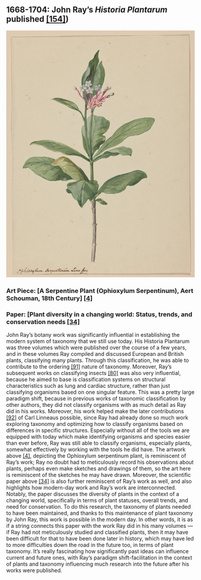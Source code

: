 ## 1668-1704: John Ray’s <em>Historia Plantarum</em> published [[154]](https://library.si.edu/digital-library/book/historia-plantarum-ray-john))

![pic](/images/1668-1704.jpg)

### Art Piece: [A Serpentine Plant (Ophioxylum Serpentinum), Aert Schouman, 18th Century] [[4]](https://hvrd.art/o/360614)

### Paper: [Plant diversity in a changing world: Status, trends, and conservation needs [[34]](https://www.sciencedirect.com/science/article/pii/S2468265916300300)

John Ray’s botany work was significantly influential in establishing the modern system of taxonomy that we still use today. His Historia Plantarum was three volumes which were published over the course of a few years, and in these volumes Ray compiled and discussed European and British plants, classifying many plants. Through this classification, he was able to contribute to the ordering [[91]](https://ucmp.berkeley.edu/history/ray.html) nature of taxonomy. Moreover, Ray’s subsequent works on classifying insects [[80]](https://johnraytrust.com/insects/) was also very influential, because he aimed to base is classification systems on structural characteristics such as lung and cardiac structure, rather than just classifying organisms based on one singular feature. This was a pretty large paradigm shift, because in previous works of taxonomic classification by other authors, they did not classify organisms with as much detail as Ray did in his works. Moreover, his work helped make the later contributions [[92]](http://scihi.org/john-ray-classification-plants/) of Carl Linneaus possible, since Ray had already done so much work exploring taxonomy and optimizing how to classify organisms based on differences in specific structures. Especially without all of the tools we are equipped with today which make identifying organisms and species easier than ever before, Ray was still able to classify organisms, especially plants, somewhat effectively by working with the tools he did have. The artwork above [[4]](https://hvrd.art/o/360614), depicting the Ophioxylum serpentinum plant, is reminiscent of Ray’s work; Ray no doubt had to meticulously record his observations about plants, perhaps even make sketches and drawings of them, so the art here is reminiscent of the sketches he may have drawn. Moreover, the scientific paper above [[34]](https://www.sciencedirect.com/science/article/pii/S2468265916300300) is also further reminiscent of Ray’s work as well, and also highlights how modern-day work and Ray’s work are interconnected. Notably, the paper discusses the diversity of plants in the context of a changing world, specifically in terms of plant statuses, overall trends, and need for conservation. To do this research, the taxonomy of plants needed to have been maintained, and thanks to this maintenance of plant taxonomy by John Ray, this work is possible in the modern day. In other words, it is as if a string connects this paper with the work Ray did in his many volumes — if Ray had not meticulously studied and classified plants, then it may have been difficult for that to have been done later in history, which may have led to more difficulties down the road in the future too, in terms of plant taxonomy. It’s really fascinating how significantly past ideas can influence current and future ones, with Ray’s paradigm shift-facilitation in the context of plants and taxonomy influencing much research into the future after his works were published. 
